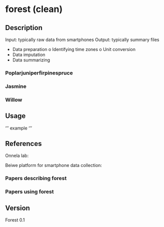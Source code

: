 # forest (clean)

## Description
Input: typically raw data from smartphones
Output: typically summary files
-	Data preparation
o	Identifying time zones
o	Unit conversion
-	Data imputation
-	Data summarizing

### Poplarjuniperfirpinespruce

### Jasmine

### Willow

## Usage
‘’’
example
‘’’


## References

Onnela lab:

Beiwe platform for smartphone data collection:

### Papers describing forest

### Papers using forest

## Version 
Forest 0.1
